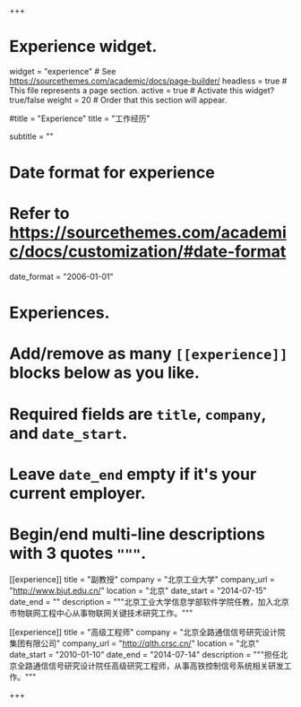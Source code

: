 +++
# Experience widget.
widget = "experience"  # See https://sourcethemes.com/academic/docs/page-builder/
headless = true  # This file represents a page section.
active = true  # Activate this widget? true/false
weight = 20  # Order that this section will appear.

#title = "Experience"
title = "工作经历"

subtitle = ""

# Date format for experience
#   Refer to https://sourcethemes.com/academic/docs/customization/#date-format
date_format = "2006-01-01"

# Experiences.
#   Add/remove as many `[[experience]]` blocks below as you like.
#   Required fields are `title`, `company`, and `date_start`.
#   Leave `date_end` empty if it's your current employer.
#   Begin/end multi-line descriptions with 3 quotes `"""`.
[[experience]]
  title = "副教授"
  company = "北京工业大学"
  company_url = "http://www.bjut.edu.cn/"
  location = "北京"
  date_start = "2014-07-15"
  date_end = ""
  description = """北京工业大学信息学部软件学院任教，加入北京市物联网工程中心从事物联网关键技术研究工作。"""

[[experience]]
  title = "高级工程师"
  company = "北京全路通信信号研究设计院集团有限公司"
  company_url = "http://qlth.crsc.cn/"
  location = "北京"
  date_start = "2010-01-10"
  date_end = "2014-07-14"
  description = """担任北京全路通信信号研究设计院任高级研究工程师，从事高铁控制信号系统相关研发工作。"""

+++
